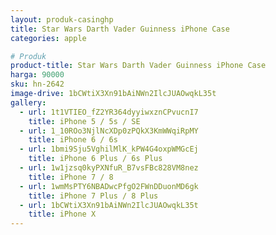 ```yaml
---
layout: produk-casinghp
title: Star Wars Darth Vader Guinness iPhone Case
categories: apple

# Produk
product-title: Star Wars Darth Vader Guinness iPhone Case
harga: 90000
sku: hn-2642
image-drive: 1bCWtiX3Xn91bAiNWn2IlcJUAOwqkL35t
gallery:
  - url: 1t1VTIEO_fZ2YR364dyyiwxznCPvucnI7
    title: iPhone 5 / 5s / SE
  - url: 1_10ROo3NjlNcXDp0zPQkX3KmWWqiRpMY
    title: iPhone 6 / 6s
  - url: 1bmi9Sju5VghilMlK_kPW4G4oxpWMGcEj
    title: iPhone 6 Plus / 6s Plus
  - url: 1w1jzsq0kyPXNfuR_B7vsFBc828VM8nez
    title: iPhone 7 / 8
  - url: 1wmMsPTY6NBADwcPfgO2FWnDDuonMD6gk
    title: iPhone 7 Plus / 8 Plus
  - url: 1bCWtiX3Xn91bAiNWn2IlcJUAOwqkL35t
    title: iPhone X
---
```

